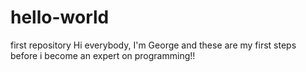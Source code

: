# hello-world
first repository
Hi everybody,
I'm George and these are my first steps before i become an expert on programming!!
